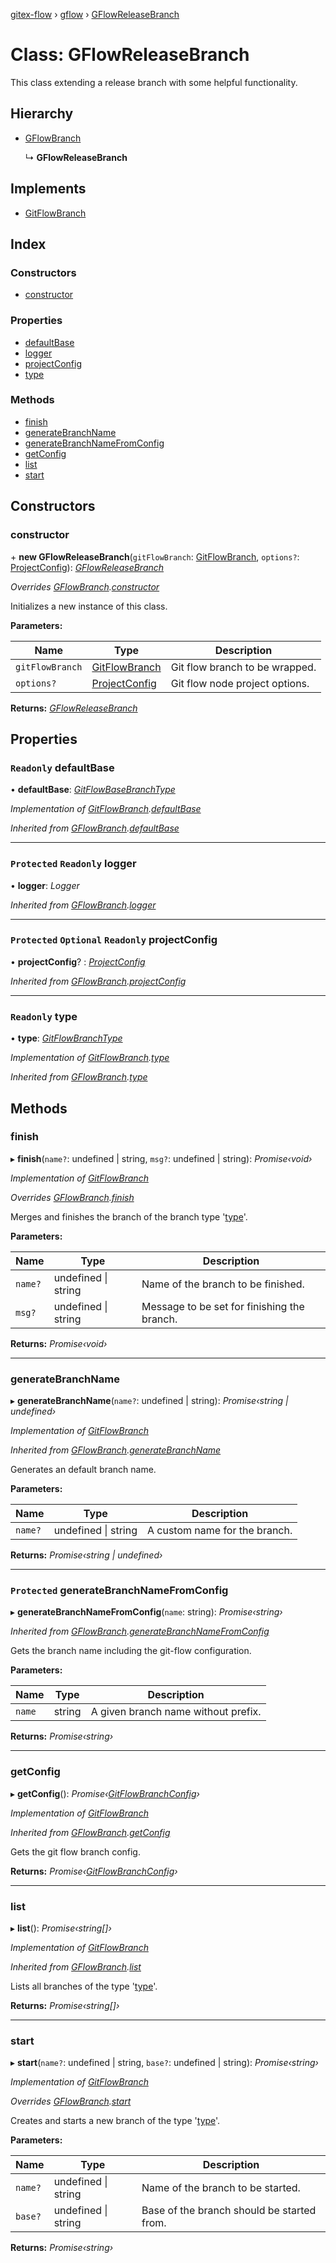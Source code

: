 [gitex-flow](../README.md) › [gflow](../modules/gflow.md) › [GFlowReleaseBranch](gflow.gflowreleasebranch.md)

# Class: GFlowReleaseBranch

This class extending a release branch with some helpful functionality.

## Hierarchy

* [GFlowBranch](gflow.gflowbranch.md)

  ↳ **GFlowReleaseBranch**

## Implements

* [GitFlowBranch](../interfaces/api.gitflowbranch.md)

## Index

### Constructors

* [constructor](gflow.gflowreleasebranch.md#constructor)

### Properties

* [defaultBase](gflow.gflowreleasebranch.md#readonly-defaultbase)
* [logger](gflow.gflowreleasebranch.md#protected-readonly-logger)
* [projectConfig](gflow.gflowreleasebranch.md#protected-optional-readonly-projectconfig)
* [type](gflow.gflowreleasebranch.md#readonly-type)

### Methods

* [finish](gflow.gflowreleasebranch.md#finish)
* [generateBranchName](gflow.gflowreleasebranch.md#generatebranchname)
* [generateBranchNameFromConfig](gflow.gflowreleasebranch.md#protected-generatebranchnamefromconfig)
* [getConfig](gflow.gflowreleasebranch.md#getconfig)
* [list](gflow.gflowreleasebranch.md#list)
* [start](gflow.gflowreleasebranch.md#start)

## Constructors

###  constructor

\+ **new GFlowReleaseBranch**(`gitFlowBranch`: [GitFlowBranch](../interfaces/api.gitflowbranch.md), `options?`: [ProjectConfig](../interfaces/tools.projectconfig.md)): *[GFlowReleaseBranch](gflow.gflowreleasebranch.md)*

*Overrides [GFlowBranch](gflow.gflowbranch.md).[constructor](gflow.gflowbranch.md#constructor)*

Initializes a new instance of this class.

**Parameters:**

Name | Type | Description |
------ | ------ | ------ |
`gitFlowBranch` | [GitFlowBranch](../interfaces/api.gitflowbranch.md) | Git flow branch to be wrapped. |
`options?` | [ProjectConfig](../interfaces/tools.projectconfig.md) | Git flow node project options.  |

**Returns:** *[GFlowReleaseBranch](gflow.gflowreleasebranch.md)*

## Properties

### `Readonly` defaultBase

• **defaultBase**: *[GitFlowBaseBranchType](../modules/api.md#gitflowbasebranchtype)*

*Implementation of [GitFlowBranch](../interfaces/api.gitflowbranch.md).[defaultBase](../interfaces/api.gitflowbranch.md#readonly-defaultbase)*

*Inherited from [GFlowBranch](gflow.gflowbranch.md).[defaultBase](gflow.gflowbranch.md#readonly-defaultbase)*

___

### `Protected` `Readonly` logger

• **logger**: *Logger*

*Inherited from [GFlowBranch](gflow.gflowbranch.md).[logger](gflow.gflowbranch.md#protected-readonly-logger)*

___

### `Protected` `Optional` `Readonly` projectConfig

• **projectConfig**? : *[ProjectConfig](../interfaces/tools.projectconfig.md)*

*Inherited from [GFlowBranch](gflow.gflowbranch.md).[projectConfig](gflow.gflowbranch.md#protected-optional-readonly-projectconfig)*

___

### `Readonly` type

• **type**: *[GitFlowBranchType](../modules/api.md#gitflowbranchtype)*

*Implementation of [GitFlowBranch](../interfaces/api.gitflowbranch.md).[type](../interfaces/api.gitflowbranch.md#readonly-type)*

*Inherited from [GFlowBranch](gflow.gflowbranch.md).[type](gflow.gflowbranch.md#readonly-type)*

## Methods

###  finish

▸ **finish**(`name?`: undefined | string, `msg?`: undefined | string): *Promise‹void›*

*Implementation of [GitFlowBranch](../interfaces/api.gitflowbranch.md)*

*Overrides [GFlowBranch](gflow.gflowbranch.md).[finish](gflow.gflowbranch.md#finish)*

Merges and finishes the branch of the branch type '[type](gflow.gflowreleasebranch.md#readonly-type)'.

**Parameters:**

Name | Type | Description |
------ | ------ | ------ |
`name?` | undefined &#124; string | Name of the branch to be finished. |
`msg?` | undefined &#124; string | Message to be set for finishing the branch.  |

**Returns:** *Promise‹void›*

___

###  generateBranchName

▸ **generateBranchName**(`name?`: undefined | string): *Promise‹string | undefined›*

*Implementation of [GitFlowBranch](../interfaces/api.gitflowbranch.md)*

*Inherited from [GFlowBranch](gflow.gflowbranch.md).[generateBranchName](gflow.gflowbranch.md#generatebranchname)*

Generates an default branch name.

**Parameters:**

Name | Type | Description |
------ | ------ | ------ |
`name?` | undefined &#124; string | A custom name for the branch.  |

**Returns:** *Promise‹string | undefined›*

___

### `Protected` generateBranchNameFromConfig

▸ **generateBranchNameFromConfig**(`name`: string): *Promise‹string›*

*Inherited from [GFlowBranch](gflow.gflowbranch.md).[generateBranchNameFromConfig](gflow.gflowbranch.md#protected-generatebranchnamefromconfig)*

Gets the branch name including the git-flow configuration.

**Parameters:**

Name | Type | Description |
------ | ------ | ------ |
`name` | string | A given branch name without prefix.  |

**Returns:** *Promise‹string›*

___

###  getConfig

▸ **getConfig**(): *Promise‹[GitFlowBranchConfig](../interfaces/api.gitflowbranchconfig.md)›*

*Implementation of [GitFlowBranch](../interfaces/api.gitflowbranch.md)*

*Inherited from [GFlowBranch](gflow.gflowbranch.md).[getConfig](gflow.gflowbranch.md#getconfig)*

Gets the git flow branch config.

**Returns:** *Promise‹[GitFlowBranchConfig](../interfaces/api.gitflowbranchconfig.md)›*

___

###  list

▸ **list**(): *Promise‹string[]›*

*Implementation of [GitFlowBranch](../interfaces/api.gitflowbranch.md)*

*Inherited from [GFlowBranch](gflow.gflowbranch.md).[list](gflow.gflowbranch.md#list)*

Lists all branches of the type '[type](gflow.gflowreleasebranch.md#readonly-type)'.

**Returns:** *Promise‹string[]›*

___

###  start

▸ **start**(`name?`: undefined | string, `base?`: undefined | string): *Promise‹string›*

*Implementation of [GitFlowBranch](../interfaces/api.gitflowbranch.md)*

*Overrides [GFlowBranch](gflow.gflowbranch.md).[start](gflow.gflowbranch.md#start)*

Creates and starts a new branch of the type '[type](gflow.gflowreleasebranch.md#readonly-type)'.

**Parameters:**

Name | Type | Description |
------ | ------ | ------ |
`name?` | undefined &#124; string | Name of the branch to be started. |
`base?` | undefined &#124; string | Base of the branch should be started from.  |

**Returns:** *Promise‹string›*
